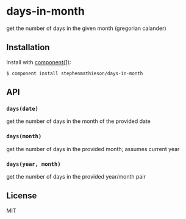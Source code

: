 
# days-in-month

  get the number of days in the given month (gregorian calander)

## Installation

  Install with [component(1)](http://component.io):

    $ component install stephenmathieson/days-in-month

## API

### `days(date)`

get the number of days in the month of the provided date

### `days(month)`

get the number of days in the provided month; assumes current year

### `days(year, month)`

get the number of days in the provided year/month pair

## License

  MIT
